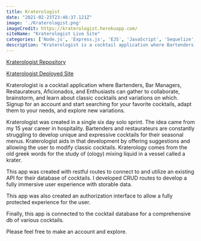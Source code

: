 ```yaml
---
title: Kraterologist
date: "2021-02-23T23:46:37.121Z"
image: './Kraterologist.png'
imageCredit: https://kraterologist.herokuapp.com/
siteName: "Kraterologist Live Site"
categories: ['Node.js', 'Express.js', 'EJS', 'JavaScript', 'Sequelize', 'PostgreSQL', 'CSS', 'HTML']
description: "Kraterologist is a cocktail application where Bartenders, Bar Managers, Restaurateurs, Aficionados, and Enthusiasts can gather to collaborate, brainstorm, and learn about classic cocktails and variations on which. Signup for an account and start searching for your favorite cocktails, adapt them to your needs, and explore new variations. Happy mixing!"  
---
```


<a href="https://github.com/aharri64/VinDisBrew" target="_blank">Kraterologist Repository</a>

<a href="https://kraterologist.herokuapp.com/" target="_blank">Kraterologist Deployed Site</a>

Kraterologist is a cocktail application where Bartenders, Bar Managers, Restaurateurs, Aficionados, and Enthusiasts can gather to collaborate, brainstorm, and learn about classic cocktails and variations on which. Signup for an account and start searching for your favorite cocktails, adapt them to your needs, and explore new variations. 

Kraterologist was created in a single six day solo sprint. The idea came from my 15 year career in hospitality. Bartenders and restaurateurs are constantly struggling to develop unique and expressive cocktails for their seasonal menus. Kraterologist aids in that development by offering suggestions and allowing the user to modify classic cocktails. Kraterology comes from the old greek words for the study of (ology) mixing liquid in a vessel called a krater.

This app was created with restful routes to connect to and utilize an existing API for their database of cocktails. I developed CRUD routes to develop a fully immersive user experience with storable data.

This app was also created an authorization interface to allow a fully protected experience for the user.

Finally, this app is connected to the cocktail database for a comprehensive db of various cocktails.

Please feel free to make an account and explore.